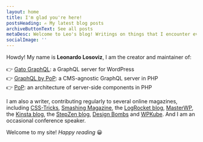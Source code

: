```yaml
---
layout: home
title: I'm glad you're here!
postsHeading: ✍️ My latest blog posts
archiveButtonText: See all posts
metaDesc: Welcome to Leo's blog! Writings on things that I encounter every day, from attending events, working on random projects, reading books, or anything noteworthy
socialImage: ''
---
```

Howdy! My name is **Leonardo Losoviz**, I am the creator and maintainer of:

👉 [Gato GraphQL](https://gatographql.com): a GraphQL server for WordPress<br/>
👉 [GraphQL by PoP](https://graphql-by-pop.com/): a CMS-agnostic GraphQL server in PHP<br/>
👉 [PoP](https://github.com/leoloso/PoP): an architecture of server-side components in PHP

I am also a writer, contributing regularly to several online magazines, including [CSS-Tricks](https://css-tricks.com/author/leonardolosoviz/), [Smashing Magazine](https://www.smashingmagazine.com/author/leonardolosoviz/), the [LogRocket blog](https://blog.logrocket.com/author/leonardolosoviz/), [MasterWP](https://masterwp.com/author/leonardo-losoviz/), the [Kinsta blog](https://kinsta.com/blog/author/leonardolosoviz/), the [StepZen blog](https://stepzen.com/blog/), [Design Bombs](https://www.designbombs.com/author/leo/) and [WPKube](https://www.wpkube.com/author/leo/). And I am an occasional conference speaker.

<!-- _I code, I learn, I share._ -->

<!-- ---

**I am available for hiring!** I specialize in building APIs (I authored [an improved version of GraphQL](https://github.com/getpop/api-graphql) on PHP, which is faster and offers more capabilities than the standard GraphQL), creating sites that run with any CMS or PHP framework and can be deployed on serverless PHP (I authored a [component model](https://github.com/getpop/component-model) which is the optimal mechanism to deploy atomic functionality, and which can work with WordPress, Laravel, Symfony and others), and optimizing content management across platforms (I authored [a WordPress plugin](https://wordpress.org/plugins/block-metadata/) to tackle this problem). -->

<!-- ---

To contact me: [email](mailto:leo@getpop.org) or [tweet](https://twitter.com/losoviz). ☀️ I'm based in sunny Kuala Lumpur, Malaysia. 
-->

<!-- --- -->

Welcome to my site! _Happy reading_ 😀
